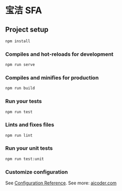# 宝洁 SFA  

## Project setup

```sh
npm install
```

### Compiles and hot-reloads for development

```sh
npm run serve
```

### Compiles and minifies for production

```sh
npm run build
```

### Run your tests

```sh
npm run test
```

### Lints and fixes files

```sh
npm run lint
```

### Run your unit tests

```sh
npm run test:unit
```

### Customize configuration

See [Configuration Reference](https://cli.vuejs.org/config/).
See more: [aicoder.com](https://www.aicoder.com)
